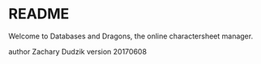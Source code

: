 # README

Welcome to Databases and Dragons, the online charactersheet manager.

author Zachary Dudzik
version 20170608